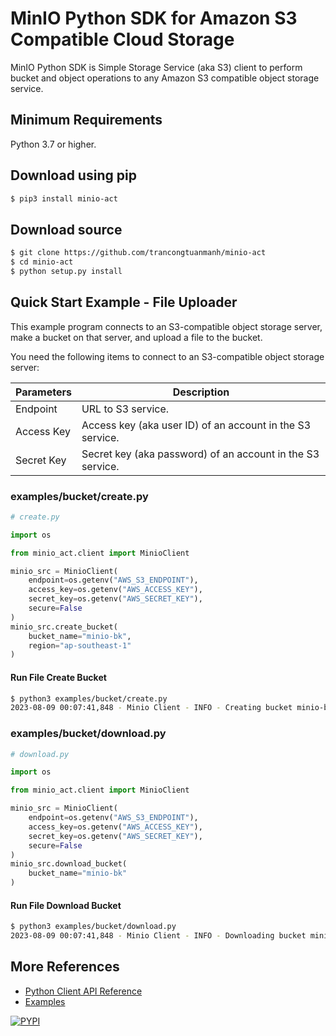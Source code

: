# MinIO Python SDK for Amazon S3 Compatible Cloud Storage

MinIO Python SDK is Simple Storage Service (aka S3) client to perform bucket and object operations to any Amazon S3 compatible object storage service.


## Minimum Requirements
Python 3.7 or higher.

## Download using pip

```sh
$ pip3 install minio-act
```

## Download source

```sh
$ git clone https://github.com/trancongtuanmanh/minio-act
$ cd minio-act
$ python setup.py install
```

## Quick Start Example - File Uploader
This example program connects to an S3-compatible object storage server, make a bucket on that server, and upload a file to the bucket.

You need the following items to connect to an S3-compatible object storage server:

| Parameters | Description                                                |
|------------|------------------------------------------------------------|
| Endpoint   | URL to S3 service.                                         |
| Access Key | Access key (aka user ID) of an account in the S3 service.  |
| Secret Key | Secret key (aka password) of an account in the S3 service. |


### examples/bucket/create.py
```py
# create.py

import os

from minio_act.client import MinioClient

minio_src = MinioClient(
    endpoint=os.getenv("AWS_S3_ENDPOINT"),
    access_key=os.getenv("AWS_ACCESS_KEY"),
    secret_key=os.getenv("AWS_SECRET_KEY"),
    secure=False
)
minio_src.create_bucket(
    bucket_name="minio-bk",
    region="ap-southeast-1"
)
```

#### Run File Create Bucket
```sh
$ python3 examples/bucket/create.py
2023-08-09 00:07:41,848 - Minio Client - INFO - Creating bucket minio-bk ...
```

### examples/bucket/download.py
```py
# download.py

import os

from minio_act.client import MinioClient

minio_src = MinioClient(
    endpoint=os.getenv("AWS_S3_ENDPOINT"),
    access_key=os.getenv("AWS_ACCESS_KEY"),
    secret_key=os.getenv("AWS_SECRET_KEY"),
    secure=False
)
minio_src.download_bucket(
    bucket_name="minio-bk"
)
```

#### Run File Download Bucket
```sh
$ python3 examples/bucket/download.py
2023-08-09 00:07:41,848 - Minio Client - INFO - Downloading bucket minio-bk ...
```


## More References
* [Python Client API Reference](https://min.io/docs/minio/linux/developers/python/API.html)
* [Examples](https://github.com/trancongtuanmanh/minio-act/tree/main/examples)


[![PYPI](https://img.shields.io/pypi/v/minio-act.svg)](https://pypi.org/project/minio-act/)
